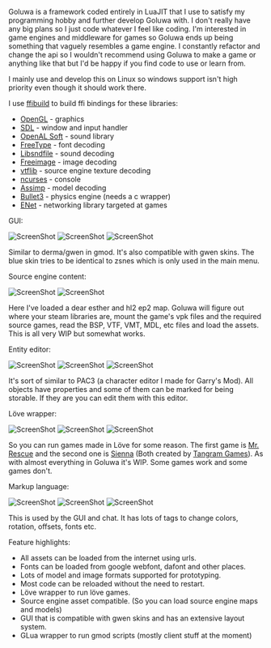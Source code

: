 Goluwa is a framework coded entirely in LuaJIT that I use to satisfy my programming hobby and further develop Goluwa with. I don't really have any big plans so I just code whatever I feel like coding. I'm interested in game engines and middleware for games so Goluwa ends up being something that vaguely resembles a game engine. I constantly refactor and change the api so I wouldn't recommend using Goluwa to make a game or anything like that but I'd be happy if you find code to use or learn from.

I mainly use and develop this on Linux so windows support isn't high priority even though it should work there.

I use [ffibuild](https://github.com/CapsAdmin/ffibuild) to build ffi bindings for these libraries:

* [OpenGL](http://www.opengl.org/) - graphics
* [SDL](https://www.libsdl.org/) - window and input handler
* [OpenAL Soft](http://kcat.strangesoft.net/openal.html) - sound library
* [FreeType](http://www.freetype.org/) - font decoding
* [Libsndfile](http://www.mega-nerd.com/libsndfile/) - sound decoding
* [Freeimage](http://freeimage.sourceforge.net/) - image decoding
* [vtflib](https://github.com/panzi/VTFLib/) - source engine texture decoding
* [ncurses](https://www.gnu.org/software/ncurses/) - console
* [Assimp](https://github.com/assimp/assimp) - model decoding
* [Bullet3](https://github.com/bulletphysics/bullet3) - physics engine (needs a c wrapper)
* [ENet](https://github.com/lsalzman/enet) - networking library targeted at games

GUI:

![ScreenShot](https://raw.githubusercontent.com/CapsAdmin/goluwa-assets/master/extras/screenshots/zsnes_load.png)
![ScreenShot](https://raw.githubusercontent.com/CapsAdmin/goluwa-assets/master/extras/screenshots/gui_skins.png)
![ScreenShot](https://raw.githubusercontent.com/CapsAdmin/goluwa-assets/master/extras/screenshots/esheep_eorange.png)

Similar to derma/gwen in gmod. It's also compatible with gwen skins. The blue skin tries to be identical to zsnes which is only used in the main menu.

Source engine content:

![ScreenShot](https://raw.githubusercontent.com/CapsAdmin/goluwa-assets/master/extras/screenshots/de_bank.png)
![ScreenShot](https://raw.githubusercontent.com/CapsAdmin/goluwa-assets/master/extras/screenshots/gm_construct.png)

Here I've loaded a dear esther and hl2 ep2 map. Goluwa will figure out where your steam libraries are, mount the game's vpk files and the required source games, read the BSP, VTF, VMT, MDL, etc files and load the assets. This is all very WIP but somewhat works.

Entity editor:

![ScreenShot](https://raw.githubusercontent.com/CapsAdmin/goluwa-assets/master/extras/screenshots/amiga_ball_ssr.png)
![ScreenShot](https://raw.githubusercontent.com/CapsAdmin/goluwa-assets/master/extras/screenshots/gates.png)
![ScreenShot](https://raw.githubusercontent.com/CapsAdmin/goluwa-assets/master/extras/screenshots/number_slider.gif)

It's sort of similar to PAC3 (a character editor I made for Garry's Mod). All objects have properties and some of them can be marked for being storable. If they are you can edit them with this editor.

Löve wrapper:

![ScreenShot](https://raw.githubusercontent.com/CapsAdmin/goluwa-assets/master/extras/screenshots/love_mrrescue.png)
![ScreenShot](https://raw.githubusercontent.com/CapsAdmin/goluwa-assets/master/extras/screenshots/love_sienna.png)
![ScreenShot](https://raw.githubusercontent.com/CapsAdmin/goluwa-assets/master/extras/screenshots/love_sienna_3d.jpg)

So you can run games made in Löve for some reason. The first game is [Mr. Rescue](https://tangramgames.itch.io/mrrescue) and the second one is [Sienna](https://tangramgames.itch.io/sienna) (Both created by [Tangram Games](http://tangramgames.dk/)). As with almost everything in Goluwa it's WIP. Some games work and some games don't.

Markup language:

![ScreenShot](https://raw.githubusercontent.com/CapsAdmin/goluwa-assets/master/extras/screenshots/markup.png)
![ScreenShot](https://raw.githubusercontent.com/CapsAdmin/goluwa-assets/master/extras/screenshots/black_hole_tag.gif)
![ScreenShot](https://raw.githubusercontent.com/CapsAdmin/goluwa-assets/master/extras/screenshots/gravity_smileys.gif)

This is used by the GUI and chat. It has lots of tags to change colors, rotation, offsets, fonts etc.

Feature highlights:
* All assets can be loaded from the internet using urls.
* Fonts can be loaded from google webfont, dafont and other places.
* Lots of model and image formats supported for prototyping.
* Most code can be reloaded without the need to restart.
* Löve wrapper to run löve games.
* Source engine asset compatible. (So you can load source engine maps and models)
* GUI that is compatible with gwen skins and has an extensive layout system.
* GLua wrapper to run gmod scripts (mostly client stuff at the moment)
